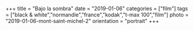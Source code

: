 +++
title = "Bajo la sombra"
date = "2019-01-06"
categories = ["film"]
tags = ["black & white","normandie","france","kodak","t-max 100","film"]
photo = "2019-01-06-mont-saint-michel-2"
orientation = "portrait"
+++
